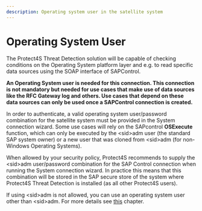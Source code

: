 ```yaml
---
description: Operating system user in the satellite system
---
```


# Operating System User

The Protect4S Threat Detection solution will be capable of checking conditions on the Operating System platform layer and e.g. to read specific data sources using the SOAP interface of SAPControl.&#x20;

**An Operating System user is needed for this connection. This connection is not mandatory but needed for use cases that make use of data sources like the RFC Gateway log and others. Use cases that depend on these data sources can only be used once a SAPControl connection is created.**&#x20;

In order to authenticate, a valid operating system user/password combination for the satellite system must be provided in the System connection wizard. Some use cases will rely on the SAPcontrol **OSExecute** function, which can only be executed by the \<sid>adm user (the standard SAP system owner) or a new user that was cloned from \<sid>adm (for non-Windows Operating Systems).

When allowed by your security policy, Protect4S recommends to supply the \<sid>adm user/password combination for the SAP Control connection when running the System connection wizard. In practice this means that this combination will be stored in the SAP secure store of the system where Protect4S Threat Detection is installed (as all other Protect4S users).

If using \<sid>adm is not allowed, you can use an operating system user other than \<sid>adm. For more details see [this](operating-system-user-other-than-less-than-sid-greater-than-adm.md) chapter.
